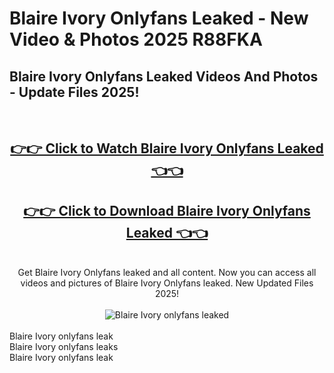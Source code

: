 # Blaire Ivory Onlyfans Leaked - New Video & Photos 2025 R88FKA

<h2>Blaire Ivory Onlyfans Leaked Videos And Photos - Update Files 2025!</h2>
<br>
<div align="center">
<h2><a href="https://ulove.online/aps_398" rel="nofollow">👉👉 Click to Watch Blaire Ivory Onlyfans Leaked 👈👈</a></h2>
<h2><a href="https://ulove.online/aps_398" rel="nofollow">👉👉 Click to Download Blaire Ivory Onlyfans Leaked 👈👈</a></h2>
<br>
Get Blaire Ivory Onlyfans leaked and all content. Now you can access all videos and pictures of Blaire Ivory Onlyfans leaked. New Updated Files 2025!
<br>
<br>
<a href="https://ulove.online/aps_398" rel="nofollow" data-target="animated-image.originalLink"><img src="https://i.imgur.com/dJHk4Zq.gif)" alt="Blaire Ivory onlyfans leaked" style="max-width: 100%; display: inline-block;" data-target="animated-image.originalImage"></a>
</div>
<br>
Blaire Ivory onlyfans leak<br>
Blaire Ivory onlyfans leaks<br>
Blaire Ivory onlyfans leak